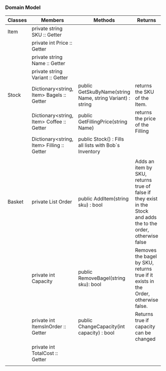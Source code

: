 ### Domain Model

| Classes | Members                                    | Methods                                                   | Returns                                                                                                          |   |
|---------|--------------------------------------------|-----------------------------------------------------------|------------------------------------------------------------------------------------------------------------------|---|
| Item    | private string SKU :: Getter               |                                                           |                                                                                                                  |   |
|         | private int Price :: Getter                |                                                           |                                                                                                                  |   |
|         | private string Name :: Getter              |                                                           |                                                                                                                  |   |
|         | private string Variant :: Getter           |                                                           |                                                                                                                  |   |
| Stock   | Dictionary<string, Item> Bagels :: Getter  | public GetSkuByName(string Name, string Variant) : string | returns the SKU of the Item.                                                                                     |   |
|         | Dictionary<string, Item> Coffee :: Getter  | public GetFillingPrice(string Name)                       | returns the price of the Filling                                                                                 |   |
|         | Dictionary<string, Item> Filling :: Getter | public Stock() : Fills all lists with Bob´s Inventory     |                                                                                                                  |   |
|         |                                            |                                                           |                                                                                                                  |   |
| Basket  | private List<Inventory> Order              | public AddItem(string sku) : bool                         | Adds an item by SKU, returns true of false if they exist in the Stock and adds the to the order, otherwise false |   |
|         | private int Capacity                       | public RemoveBagel(string sku): bool                      | Removes the bagel by SKU, returns true if it exists in the Order, otherwise false.                               |   |
|         | private int ItemsInOrder :: Getter         | public ChangeCapacity(int capacity) : bool                | Returns true if capacity can be changed                                                                          |   |
|         | private int TotalCost :: Getter            |                                                           |                                                                                                                  |   |
|         |                                            |                                                           |                                                                                                                  |   |
